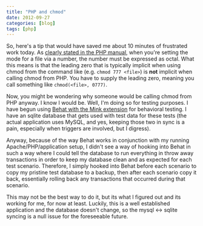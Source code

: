 ```yaml
---
title: "PHP and chmod"
date: 2012-09-27
categories: [blog]
tags: [php]
---
```

So, here's a tip that would have saved me about 10 minutes of frustrated work today. As [clearly stated in the PHP manual](http://php.net/manual/en/function.chmod.php), when you're setting the mode for a file via a number, the number must be expressed as octal. What this means is that the leading zero that is typically implicit when using chmod from the command like (e.g. `chmod 777 <file>`) is **not** implicit when calling chmod from PHP. You have to supply the leading zero, meaning you call something like `chmod(<file>, 0777)`.
<!--more-->
Now, you might be wondering why someone would be calling chmod from PHP anyway. I know I would be. Well, I'm doing so for testing purposes. I have begun using [Behat with the Mink extension](http://behat.org) for behavioral testing. I have an sqlite database that gets used with test data for these tests (the actual application uses MySQL, and yes, keeping those two in sync is a pain, especially when triggers are involved, but I digress). 

Anyway, because of the way Behat works in conjunction with my running Apache/PHP/application setup, I didn't see a way of hooking into Behat in such a way where I could tell the database to run everything in throw away transactions in order to keep my database clean and as expected for each test scenario. Therefore, I simply hooked into Behat before each scenario to copy my pristine test database to a backup, then after each scenario copy it back, essentially rolling back any transactions that occurred during that scenario.

This may not be the best way to do it, but its what I figured out and its working for me, for now at least. Luckily, this is a well established application and the database doesn't change, so the mysql <-> sqlite syncing is a null issue for the foreseeable future.
